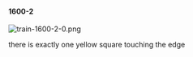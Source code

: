 #### 1600-2
![train-1600-2-0.png](https://github.com/lil-lab/nlvr/raw/master/nlvr/train/images/74/train-1600-2-0.png "train-1600-2-0.png")

there is exactly one yellow square touching the edge